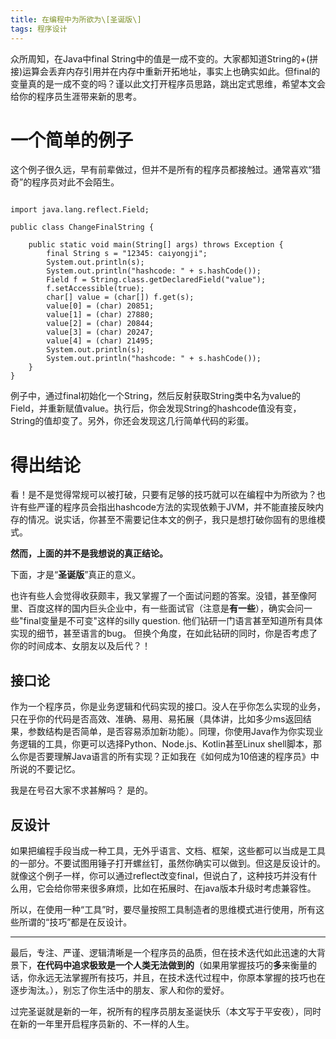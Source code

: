```yaml
---
title: 在编程中为所欲为\[圣诞版\]
tags: 程序设计
---
```

众所周知，在Java中final String中的值是一成不变的。大家都知道String的+(拼接)运算会丢弃内存引用并在内存中重新开拓地址，事实上也确实如此。但final的变量真的是一成不变的吗？谨以此文打开程序员思路，跳出定式思维，希望本文会给你的程序员生涯带来新的思考。

# 一个简单的例子 #

这个例子很久远，早有前辈做过，但并不是所有的程序员都接触过。通常喜欢“猎奇”的程序员对此不会陌生。

```

import java.lang.reflect.Field;

public class ChangeFinalString {

	public static void main(String[] args) throws Exception {
		final String s = "12345: caiyongji";
		System.out.println(s);
		System.out.println("hashcode: " + s.hashCode());
		Field f = String.class.getDeclaredField("value");
		f.setAccessible(true);
		char[] value = (char[]) f.get(s);
		value[0] = (char) 20851;
		value[1] = (char) 27880;
		value[2] = (char) 20844;
		value[3] = (char) 20247;
		value[4] = (char) 21495;
		System.out.println(s);
		System.out.println("hashcode: " + s.hashCode());
	}
}

```

例子中，通过final初始化一个String，然后反射获取String类中名为value的Field，并重新赋值value。执行后，你会发现String的hashcode值没有变，String的值却变了。另外，你还会发现这几行简单代码的彩蛋。

# 得出结论 #

看！是不是觉得常规可以被打破，只要有足够的技巧就可以在编程中为所欲为？也许有些严谨的程序员会指出hashcode方法的实现依赖于JVM，并不能直接反映内存的情况。说实话，你甚至不需要记住本文的例子，我只是想打破你固有的思维模式。

**然而，上面的并不是我想说的真正结论。**

下面，才是“**圣诞版**”真正的意义。

也许有些人会觉得收获颇丰，我又掌握了一个面试问题的答案。没错，甚至像阿里、百度这样的国内巨头企业中，有一些面试官（注意是**有一些**），确实会问一些"final变量是不可变"这样的silly question. 他们钻研一门语言甚至知道所有具体实现的细节，甚至语言的bug。 但换个角度，在如此钻研的同时，你是否考虑了你的时间成本、女朋友以及后代？！

## 接口论 ##

作为一个程序员，你是业务逻辑和代码实现的接口。没人在乎你怎么实现的业务，只在乎你的代码是否高效、准确、易用、易拓展（具体讲，比如多少ms返回结果，参数结构是否简单，是否容易添加新功能）。同理，你使用Java作为你实现业务逻辑的工具，你更可以选择Python、Node.js、Kotlin甚至Linux shell脚本，那么你是否要理解Java语言的所有实现？正如我在《如何成为10倍速的程序员》中所说的不要记忆。

我是在号召大家不求甚解吗？
是的。

## 反设计 ##
如果把编程手段当成一种工具，无外乎语言、文档、框架，这些都可以当成是工具的一部分。不要试图用锤子打开螺丝钉，虽然你确实可以做到。但这是反设计的。就像这个例子一样，你可以通过reflect改变final，但说白了，这种技巧并没有什么用，它会给你带来很多麻烦，比如在拓展时、在java版本升级时考虑兼容性。

所以，在使用一种“工具”时，要尽量按照工具制造者的思维模式进行使用，所有这些所谓的“技巧”都是在反设计。

----------

最后，专注、严谨、逻辑清晰是一个程序员的品质，但在技术迭代如此迅速的大背景下，**在代码中追求极致是一个人类无法做到的**（如果用掌握技巧的**多**来衡量的话，你永远无法掌握所有技巧，并且，在技术迭代过程中，你原本掌握的技巧也在逐步淘汰。），别忘了你生活中的朋友、家人和你的爱好。

过完圣诞就是新的一年，祝所有的程序员朋友圣诞快乐（本文写于平安夜），同时在新的一年里开启程序员新的、不一样的人生。
